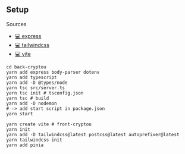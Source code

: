 ## Setup

Sources

- [💻 express](https://medium.com/@tharindugimras/typescript-setup-with-nodejs-yarn-package-manager-nodemon-fa9fb2275655)
- [💻 tailwindcss](https://tailwindcss.com/docs/installation)
- [💻 vite](https://vitejs.dev/guide/)

```
cd back-cryptou
yarn add express body-parser dotenv
yarn add typescript
yarn add -D @types/node
yarn tsc src/server.ts
yarn tsc init # tsconfig.json
yarn tsc # build
yarn add -D nodemon
# -> add start script in package.json
yarn start

yarn create vite # front-cryptou
yarn init
yarn add -D tailwindcss@latest postcss@latest autoprefixer@latest
yarn tailwindcss init
yarn add pinia
```
